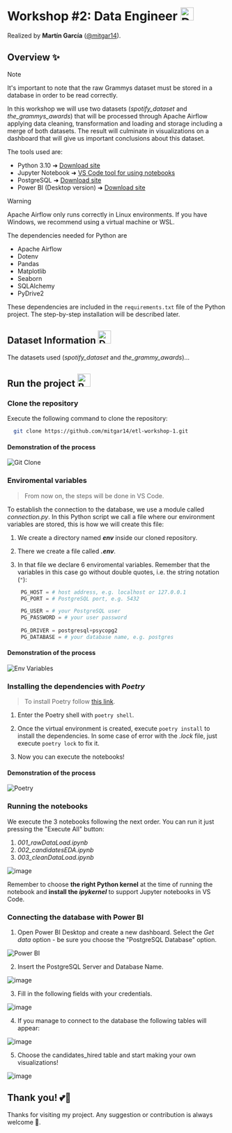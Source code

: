 # Workshop #2: Data Engineer <img src="https://cdn-icons-png.flaticon.com/512/8618/8618924.png" alt="Data Icon" width="30px"/>

Realized by **Martín García** ([@mitgar14](https://github.com/mitgar14)).

## Overview ✨
> [!NOTE]
> It's important to note that the raw Grammys dataset must be stored in a database in order to be read correctly.

In this workshop we will use two datasets (*spotify_dataset* and *the_grammys_awards*) that will be processed through Apache Airflow applying data cleaning, transformation and loading and storage including a merge of both datasets. The result will culminate in visualizations on a dashboard that will give us important conclusions about this dataset.

The tools used are:

* Python 3.10 ➜ [Download site](https://www.python.org/downloads/)
* Jupyter Notebook ➜ [VS Code tool for using notebooks](https://youtu.be/ZYat1is07VI?si=BMHUgk7XrJQksTkt)
* PostgreSQL ➜ [Download site](https://www.postgresql.org/download/)
* Power BI (Desktop version) ➜ [Download site](https://www.microsoft.com/es-es/power-platform/products/power-bi/desktop)

> [!WARNING]
> Apache Airflow only runs correctly in Linux environments. If you have Windows, we recommend using a virtual machine or WSL.

The dependencies needed for Python are

* Apache Airflow
* Dotenv
* Pandas
* Matplotlib
* Seaborn
* SQLAlchemy
* PyDrive2

These dependencies are included in the `requirements.txt` file of the Python project. The step-by-step installation will be described later.

## Dataset Information <img src="https://github.com/user-attachments/assets/5fa5298c-e359-4ef1-976d-b6132e8bda9a" alt="Dataset" width="30px"/>


The datasets used (*spotify_dataset* and *the_grammy_awards*)...

## Run the project <img src="https://github.com/user-attachments/assets/99bffef1-2692-4cb8-ba13-d6c8c987c6dd" alt="Running code" width="30px"/>


### Clone the repository

Execute the following command to clone the repository:

```bash
  git clone https://github.com/mitgar14/etl-workshop-1.git
```

#### Demonstration of the process

![Git Clone](https://github.com/user-attachments/assets/0885fcdd-d4d8-4774-98bc-ac34914d9a94)


### Enviromental variables

> From now on, the steps will be done in VS Code.

To establish the connection to the database, we use a module called *connection.py*. In this Python script we call a file where our environment variables are stored, this is how we will create this file:

1. We create a directory named ***env*** inside our cloned repository.

2. There we create a file called ***.env***.

3. In that file we declare 6 enviromental variables. Remember that the variables in this case go without double quotes, i.e. the string notation (`"`):
   ```python
    PG_HOST = # host address, e.g. localhost or 127.0.0.1
    PG_PORT = # PostgreSQL port, e.g. 5432

    PG_USER = # your PostgreSQL user
    PG_PASSWORD = # your user password
    
    PG_DRIVER = postgresql+psycopg2
    PG_DATABASE = # your database name, e.g. postgres
   ```

#### Demonstration of the process

![Env Variables](https://github.com/user-attachments/assets/9e756e5e-db1a-4953-8d7c-1fa0a92d0500)


### Installing the dependencies with *Poetry*

> To install Poetry follow [this link](https://elcuaderno.notion.site/Poetry-8f7b23a0f9f340318bbba4ef36023d60?pvs=4).


1. Enter the Poetry shell with `poetry shell`.

2. Once the virtual environment is created, execute `poetry install` to install the dependencies. In some case of error with the *.lock* file, just execute `poetry lock` to fix it.

3. Now you can execute the notebooks!

#### Demonstration of the process

![Poetry](https://github.com/user-attachments/assets/3e683921-df9d-4e85-bb3f-c3761a8e3c73)


### Running the notebooks

We execute the 3 notebooks following the next order. You can run it just pressing the "Execute All" button:

   1. *001_rawDataLoad.ipynb*
   2. *002_candidatesEDA.ipynb*
   3. *003_cleanDataLoad.ipynb*

![image](https://github.com/user-attachments/assets/7599de5a-3330-4d1d-ac08-ced17639c320)
  
Remember to choose **the right Python kernel** at the time of running the notebook and **install the *ipykernel*** to support Jupyter notebooks in VS Code.

### Connecting the database with Power BI

1. Open Power BI Desktop and create a new dashboard. Select the *Get data* option - be sure you choose the "PostgreSQL Database" option.

![Power BI](https://github.com/user-attachments/assets/a53ef992-d5b9-468e-b227-94e72179a591)


2. Insert the PostgreSQL Server and Database Name.

![image](https://github.com/user-attachments/assets/ebe02754-44e8-498c-891f-e1a0038d351d)


3. Fill in the following fields with your credentials.

![image](https://github.com/user-attachments/assets/18748b7f-7d5c-4c21-891a-70e77dd21d69)


4. If you manage to connect to the database the following tables will appear:

![image](https://github.com/user-attachments/assets/2b4aa913-5fa3-4dc3-8704-1d56a4354a89)


5. Choose the candidates_hired table and start making your own visualizations!

![image](https://github.com/user-attachments/assets/4cdff11e-215f-4387-8a2f-ab383dbe436d)


## Thank you! 💕🐍

Thanks for visiting my project. Any suggestion or contribution is always welcome 👄.
